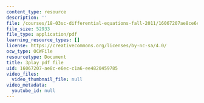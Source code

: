 ```yaml
---
content_type: resource
description: ''
file: /courses/18-03sc-differential-equations-fall-2011/16067207ae8ce6ecc1a6ee4820459785_Y9_zrupnz0Q.pdf
file_size: 52933
file_type: application/pdf
learning_resource_types: []
license: https://creativecommons.org/licenses/by-nc-sa/4.0/
ocw_type: OCWFile
resourcetype: Document
title: 3play pdf file
uid: 16067207-ae8c-e6ec-c1a6-ee4820459785
video_files:
  video_thumbnail_file: null
video_metadata:
  youtube_id: null
---
```


